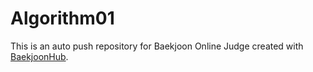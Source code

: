 # Algorithm01
This is an auto push repository for Baekjoon Online Judge created with [BaekjoonHub](https://github.com/BaekjoonHub/BaekjoonHub).
